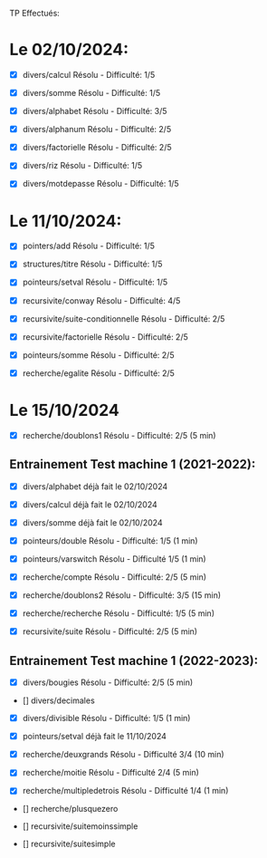TP Effectués:

# Le 02/10/2024:
- [X] divers/calcul Résolu - Difficulté: 1/5
- [X] divers/somme Résolu - Difficulté: 1/5
- [X] divers/alphabet Résolu - Difficulté: 3/5
- [X] divers/alphanum Résolu - Difficulté: 2/5
- [X] divers/factorielle Résolu - Difficulté: 2/5
- [X] divers/riz Résolu - Difficulté: 1/5
- [X] divers/motdepasse Résolu - Difficulté: 1/5


# Le 11/10/2024:
- [X] pointers/add Résolu - Difficulté: 1/5
- [X] structures/titre Résolu - Difficulté: 1/5
- [X] pointeurs/setval Résolu - Difficulté: 1/5
- [X] recursivite/conway Résolu - Difficulté: 4/5
- [X] recursivite/suite-conditionnelle Résolu - Difficulté: 2/5
- [X] recursivite/factorielle Résolu - Difficulté: 2/5
- [X] pointeurs/somme Résolu - Difficulté: 2/5
- [X] recherche/egalite Résolu - Difficulté: 2/5


# Le 15/10/2024

- [X] recherche/doublons1 Résolu - Difficulté: 2/5 (5 min)

## Entrainement Test machine 1 (2021-2022):

- [X] divers/alphabet déjà fait le 02/10/2024
- [X] divers/calcul déjà fait le 02/10/2024
- [X] divers/somme  déjà fait le 02/10/2024

- [X] pointeurs/double Résolu - Difficulté: 1/5 (1 min)
- [X] pointeurs/varswitch Résolu - Difficulté 1/5 (1 min)

- [X] recherche/compte Résolu - Difficulté: 2/5 (5 min)
- [X] recherche/doublons2 Résolu - Difficulté: 3/5 (15 min)
- [X] recherche/recherche Résolu - Difficulté: 1/5 (5 min)

- [X] recursivite/suite Résolu - Difficulté: 2/5 (5 min)

## Entrainement Test machine 1 (2022-2023):

- [X] divers/bougies Résolu - Difficulté: 2/5 (5 min)
- [] divers/decimales
- [X] divers/divisible Résolu - Difficulté: 1/5 (1 min)

- [X] pointeurs/setval déjà fait le 11/10/2024

- [X] recherche/deuxgrands Résolu - Difficulté 3/4 (10 min)
- [X] recherche/moitie Résolu - Difficulté 2/4 (5 min)
- [X] recherche/multipledetrois Résolu - Difficulté 1/4 (1 min)
- [] recherche/plusquezero

- [] recursivite/suitemoinssimple
- [] recursivite/suitesimple

<!-- 🎉  -->